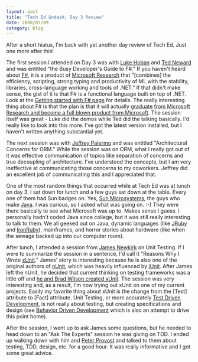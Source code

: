 ```yaml
---
layout: post
title: "Tech Ed &ndash; Day 3 Review"
date: 2008/07/09
category: blog
---
```


After a short hiatus, I'm back with yet another day review of Tech Ed. Just one more after this! 

The first session I attended on Day 3 was with [Luke Hoban](http://blogs.msdn.com/lukeh/) and [Ted Neward](http://blogs.tedneward.com/) and was entitled "the Busy Developer's Guide to F#." If you haven't heard about [F#](http://research.microsoft.com/fsharp/fsharp.aspx), it is a product of [Microsoft Research](http://research.microsoft.com/) that "[combines] the efficiency, scripting, strong typing and productivity of ML with the stability, libraries, cross-language working and tools of .NET." If that didn't make sense, the gist of it is that F# is a functional language built on top of .NET. Look at the [Getting started with F# page](http://research.microsoft.com/fsharp/starting.aspx) for details. The really interesting thing about F# is that the plan is that it will actually [graduate from Microsoft Research and become a full blown product from Microsoft](http://blogs.msdn.com/somasegar/archive/2007/10/17/f-a-functional-programming-language.aspx). The session itself was great - Luke did the demos while Ted did the talking basically. I'd really like to look into this more. I've got the latest version installed, but I haven't written anything substantial yet. 

The next session was with [Jeffrey Palermo](http://codebetter.com/blogs/jeffrey.palermo/default.aspx) and was entitled "Architectural Concerns for ORM." While the session was on ORM, what I really got out of it was effective communication of topics like separation of concerns and true decoupling of architecture. I've understood the concepts, but I am very ineffective at communicating those concerns to my coworkers. Jeffrey did an excellent job of communicating this and I appreciated that. 

One of the most random things that occurred while at Tech Ed was at lunch on day 3. I sat down for lunch and a few guys sat down at the table. Every one of them had Sun badges on. Yes, [Sun Microsystems](http://www.sun.com/), the guys who make [Java](http://java.sun.com/). I was curious, so I asked what was going on. :-) They were there basically to see what Microsoft was up to. Makes sense I guess. I personally hadn't coded Java since college, but it was still really interesting to talk to them. We all geeked out on Java, dynamic languages (like [JRuby](http://jruby.codehaus.org/) and [IronRuby](http://www.ironruby.net/)), mainframes, and horror stories about hardware (like when the sewage backed up into our computer room). 

After lunch, I attended a session from [James Newkirk](http://jamesnewkirk.typepad.com/) on Unit Testing. If I were to summarize the session in a sentence, I'd call it "Reasons Why I Wrote [xUnit](http://www.codeplex.com/xunit/)." James' story is interesting because he is also one of the original authors of [nUnit](http://www.nunit.org/), which was heavily influenced by [jUnit](http://www.junit.org/). After James left the nUnit, he decided that current thinking on testing frameworks was a little off and [he and Brad Wilson created xUnit](http://jamesnewkirk.typepad.com/posts/2007/09/announcing-xuni.html). The session was very interesting and, as a result, I'm now trying out xUnit on one of my current projects. Easily my favorite thing about xUnit is the change from the [Test] attribute to [Fact] attribute. Unit Testing, or more accurately [Test Driven Development](http://en.wikipedia.org/wiki/Test-driven_development), is not really about testing, but creating specifications and design (see [Behavior Driven Development](http://behaviour-driven.org/) which is also an attempt to drive this point home). 

After the session, I went up to ask James some questions, but he needed to head down to an "Ask The Experts" session he was giving on TDD. I ended up walking down with him and [Peter Provost](http://www.peterprovost.org/) and talked to them about testing, TDD, design, etc. for a good hour. It was really informative and I got some great advice.


